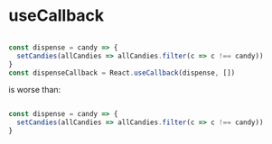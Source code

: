 # useCallback

```jsx

const dispense = candy => {
  setCandies(allCandies => allCandies.filter(c => c !== candy))
}
const dispenseCallback = React.useCallback(dispense, [])

```

is worse than:

```jsx

const dispense = candy => {
  setCandies(allCandies => allCandies.filter(c => c !== candy))
}

```